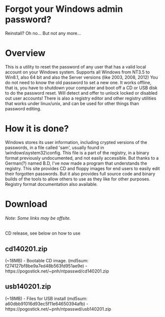 <h1>Forgot your Windows admin password?</h1>
Reinstall? Oh no... But not any more...
<h1>Overview</h1>
This is a utility to reset the password of any user that has a valid local account on your Windows system.
Supports all Windows from NT3.5 to Win8.1, also 64 bit and also the Server versions (like 2003, 2008, 2012)
You do not need to know the old password to set a new one.
It works offline, that is, you have to shutdown your computer and boot off a CD or USB disk to do the password reset.
Will detect and offer to unlock locked or disabled out user accounts!
There is also a registry editor and other registry utilities that works under linux/unix, and can be used for other things than password editing.
<h1>How it is done?</h1>
Windows stores its user information, including crypted versions of the passwords, in a file called 'sam', usually found in \windows\system32\config. This file is a part of the registry, in a binary format previously undocumented, and not easily accessible. But thanks to a German(?) named B.D, I've now made a program that understands the registry.
This site provides CD and floppy images for end users to easily edit their forgotten passwords. But it also provides full source code and binary builds of the tools to allow others to use as they like for other purposes. Registry format documentation also available.
<h1>Download</h1>
<h6>Note: Some links may be offsite.</h6>
CD release, see below on how to use
<br>
<h2>cd140201.zip</h2> (~18MB) - Bootable CD image. (md5sum: f274127bf8be9a7ed48b563fd951ae9e) - https://pogostick.net/~pnh/ntpasswd/cd140201.zip  <br>
<h2>usb140201.zip</h2> (~18MB) - Files for USB install (md5sum: a60dbb91016d93ec5f11e64650394afb) - https://pogostick.net/~pnh/ntpasswd/usb140201.zip <br>
